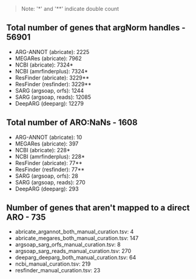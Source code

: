 > Note: '*' and '**' indicate double count

## Total number of genes that argNorm handles - 56901

* ARG-ANNOT (abricate): 2225
* MEGARes (abricate): 7962
* NCBI (abricate): 7324*
* NCBI (amrfinderplus): 7324*
* ResFinder (abricate): 3229**
* ResFinder (resfinder): 3229**
* SARG (argsoap, orfs): 1244
* SARG (argsoap, reads): 12085
* DeepARG (deeparg): 12279

## Total number of ARO:NaNs - 1608

* ARG-ANNOT (abricate): 10
* MEGARes (abricate): 397
* NCBI (abricate): 228*
* NCBI (amrfinderplus): 228*
* ResFinder (abricate): 77**
* ResFinder (resfinder): 77**
* SARG (argsoap, orfs): 28
* SARG (argsoap, reads): 270
* DeepARG (deeparg): 293

## Number of genes that aren't mapped to a direct ARO - 735

* abricate_argannot_both_manual_curation.tsv: 4
* abricate_megares_both_manual_curation.tsv: 147
* argsoap_sarg_orfs_manual_curation.tsv: 8
* argsoap_sarg_reads_manual_curation.tsv: 270
* deeparg_deeparg_both_manual_curation.tsv: 64
* ncbi_manual_curation.tsv: 219
* resfinder_manual_curation.tsv: 23